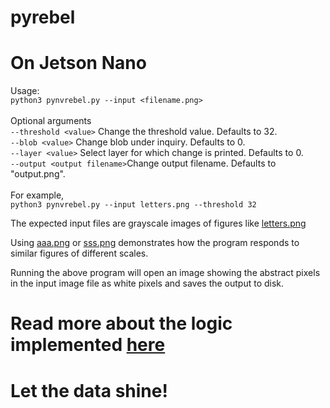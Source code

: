 # pyrebel
# On Jetson Nano
Usage:<br>
```python3 pynvrebel.py --input <filename.png>```<br><br>
Optional arguments<br>
```--threshold <value>``` Change the threshold value. Defaults to 32.<br>
```--blob <value>``` Change blob under inquiry. Defaults to 0.<br>
```--layer <value>``` Select layer for which change is printed. Defaults to 0.<br>
```--output <output filename>```Change output filename. Defaults to "output.png".<br><br>
For example,<br>
```python3 pynvrebel.py --input letters.png --threshold 32```<br>

The expected input files are grayscale images of figures like <a href="https://github.com/ps-nithin/pyrebel/blob/main/letters.png">letters.png</a><br>

Using <a href="https://github.com/ps-nithin/pyrebel/blob/main/aaa.png">aaa.png</a> or <a href="https://github.com/ps-nithin/pyrebel/blob/main/sss.png">sss.png</a> demonstrates how the program responds to similar figures of different scales.<br>

Running the above program will open an image showing the abstract pixels in the input image file as white pixels and saves the output to disk.

# Read more about the logic implemented <a href="https://github.com/ps-nithin/pyrebel/blob/main/abstract.pdf">here</a>

# Let the data shine!
